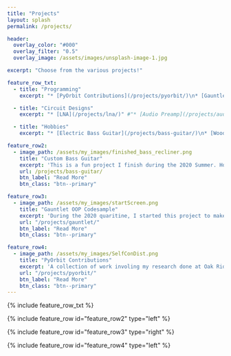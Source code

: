 ```yaml
---
title: "Projects"
layout: splash
permalink: /projects/

header:
  overlay_color: "#000"
  overlay_filter: "0.5"
  overlay_image: /assets/images/unsplash-image-1.jpg

excerpt: "Choose from the various projects!"

feature_row_txt:
  - title: "Programming"
    excerpt: "* [PyOrbit Contributions](/projects/pyorbit/)\n* [Gauntlet OOP Codesample](/projects/gauntlet/)\n* [PIC Code](/projects/pic-code/)\n* [QuadTree Implementation](/projects/qtree/)\n* [A* Maze Solver](/projects/a-star/)"

  - title: "Circuit Designs"
    excerpt: "* [LNA](/projects/lna/)" #"* [Audio Preamp](/projects/audio-amp/)\n* [RF Oscillator](/projects/oscillator/)\n* [LNA](/projects/lna/)"

  - title: "Hobbies"
    excerpt: "* [Electric Bass Guitar](/projects/bass-guitar/)\n* [Wooden Furniture](/projects/wooden-furniture/)"

feature_row2:
  - image_path: /assets/my_images/finished_bass_recliner.png
    title: "Custom Bass Guitar"
    excerpt: 'This is a fun project I finish during the 2020 Summer. Hopefully, I can learn to play it soon.'
    url: /projects/bass-guitar/
    btn_label: "Read More"
    btn_class: "btn--primary"

feature_row3:
  - image_path: /assets/my_images/startScreen.png
    title: "Gauntlet OOP Codesample"
    excerpt: 'During the 2020 quaritine, I started this project to make a complete demonstration of my OOP skills. Typically tedious and boring, I decided to create a codesample that was greatly influenced my by nastalgia for the classic NES video game *Gauntlet*.'
    url: "/projects/gauntlet/"
    btn_label: "Read More"
    btn_class: "btn--primary"

feature_row4:
  - image_path: /assets/my_images/SelfConDist.png
    title: "PyOrbit Contributions"
    excerpt: 'A collection of work involing my research done at Oak Ridge National Laboratory.'
    url: "/projects/pyorbit/"
    btn_label: "Read More"
    btn_class: "btn--primary"
---
```


<!-- {% include feature_row id="intro" type="center" %} -->

{% include feature_row_txt %}

{% include feature_row id="feature_row2" type="left" %}

{% include feature_row id="feature_row3" type="right" %}

{% include feature_row id="feature_row4" type="left" %}
